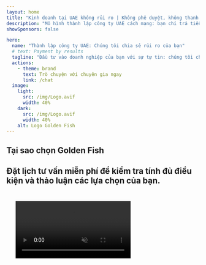 ```yaml
---
layout: home
title: "Kinh doanh tại UAE không rủi ro | Không phê duyệt, không thanh toán"
description: "Mô hình thành lập công ty UAE cách mạng: bạn chỉ trả tiền sau khi thành công. Hướng dẫn chuyên nghiệp qua từng giai đoạn với tỷ lệ thành công 90%+."
showSponsors: false

hero:
  name: "Thành lập công ty UAE: Chúng tôi chia sẻ rủi ro của bạn"
  # text: Payment by results
  tagline: "Đầu tư vào doanh nghiệp của bạn với sự tự tin: chúng tôi chỉ được trả tiền sau khi đăng ký công ty thành công. <span class='hl'>Thành công của bạn là mục tiêu duy nhất của chúng tôi</span>."
  actions:
    - theme: brand
      text: Trò chuyện với chuyên gia ngay
      link: /chat
  image:
    light:
      src: /img/Logo.avif
      width: 40%
    dark:
      src: /img/Logo.avif
      width: 40%
    alt: Logo Golden Fish
---
```


<FeatureBlock :card="{
  title: 'Lợi thế của bạn — Trách nhiệm của chúng tôi',
  details: 'UAE cung cấp nhiều lợi thế cho các doanh nhân và nhà đầu tư quốc tế đang tìm kiếm môi trường kinh doanh thuận lợi. \n\n* Thuế suất thấp: Chỉ 9% thuế doanh nghiệp và 5% VAT không có thuế thu nhập cá nhân\n* 100% sở hữu nước ngoài: Kiểm soát hoàn toàn công ty của bạn mà không cần đối tác địa phương\n* Không kiểm soát tiền tệ: Chuyển lợi nhuận và đổi tiền tệ không hạn chế\n\n[Xem danh sách đầy đủ](/uae-business/company-registration/benefits-problems#benefits-of-doing-business-in-the-uae)',
  link: '/uae-business/company-registration/benefits-problems#benefits-of-doing-business-in-the-uae',
  src: {
    light: '/img/iStock-1331100622.jpg',
    dark: '/img/iStock-1203821481.avif',
    width: '100%'
  },
  inversion: false
}" />

<FeatureBlock :card="{
  title: 'Thách thức chúng tôi cùng giải quyết',
  details: 'Mặc dù UAE cung cấp nhiều lợi ích, các doanh nghiệp nên nhận thức về những thách thức tiềm ẩn khi thành lập hoạt động. \n\n* Môi trường pháp lý phức tạp: Các quy định khác nhau giữa các tiểu vương quốc và Free Zone\n* Yêu cầu về bản chất kinh tế: Cần nhân viên địa phương và không gian văn phòng thực tế cho một số hoạt động nhất định\n* Chi phí ban đầu cao: Phí đăng ký, tài liệu và thuê văn phòng bắt buộc\n\n[Xem danh sách đầy đủ](/uae-business/company-registration/benefits-problems#disadvantages-of-doing-business-in-the-uae)',
  link: '/uae-business/company-registration/benefits-problems#disadvantages-of-doing-business-in-the-uae',
  src: {
      light: '/img/iStock-1299393716.avif',
      dark: '/img/iStock-2149731304.avif',
    width: '100%'
  },
  inversion: true
}" />

<FeatureBlock :card="{
  title: 'Hỗ trợ toàn diện: Từng bước cùng bạn',
  details: 'Hướng dẫn đầy đủ để thành lập công ty trong **Free Zone, offshore, Mainland, chi nhánh**. \n\n* 100% sở hữu nước ngoài có sẵn trong Free Zone và Mainland\n* Thuế suất thấp - chỉ 9% thuế doanh nghiệp\n* Không kiểm soát tiền tệ - dễ dàng hồi hương vốn\n\n[Tìm hiểu thêm](/uae-business/company-registration/overview)',
  link: '/uae-business/company-registration/overview',
  src: {
    light: '/video/iStock-1204982076.mp4',
    dark: '/video/iStock-1269162753.mp4',
    width: '100%'
  },
  inversion: false
}" />

<FeatureCards :features="[
  {
    title: 'Mở tài khoản ngân hàng',
    details: 'Dễ dàng mở **tài khoản ngân hàng** doanh nghiệp hoặc cá nhân với các ngân hàng uy tín của UAE.',
    items: [
      'Dịch vụ PRO từ đầu đến cuối cho phê duyệt chính phủ',
      'Thiết lập gói ngân hàng hoàn chỉnh',
      'Tỷ lệ thành công 96%'
    ],
    linkText: 'Tìm hiểu thêm',
    link: '/uae-business/offer/banking/',
    icon: {
      light: '/img/iStock-2153786564.avif',
      dark: '/img/iStock-2166793628.avif',
      alt: 'Dịch vụ ngân hàng'
    }
  },
  {
    title: 'Golden Visa và cư trú',
    details: 'Nhận **Golden Visa** UAE để cư trú dài hạn với quy trình đăng ký liền mạch.',
    items: [
      '**Không cần nhập cảnh UAE mỗi 6 tháng**',
      'Hiệu lực 10 năm với tùy chọn gia hạn khi duy trì các điều kiện đủ điều kiện',
      'Tỷ lệ thành công 92%'
    ],
    linkText: 'Tìm hiểu thêm',
    link: '/uae-business/offer/golden-visa/',
    icon: {
      light: '/img/iStock-1312241253.avif',
      dark: '/img/ILONMASKID.webp',
      alt: 'Dịch vụ visa'
    }
  },
  {
    title: 'Khám phá thêm các dịch vụ doanh nghiệp của chúng tôi',
    details: '',
    items: [],
    linkText: 'Tìm hiểu thêm',
    link: '/uae-business/company-registration/insights/incorporation-steps',
    icon: {
      light: '/img/iStock-473502112.avif',
      dark: '/img/iStock-1160827423.avif',
      alt: 'Thêm dịch vụ'
    }
  }
]" />

## Tại sao chọn Golden Fish

<BenefitsList :features="[
  {
    icon: '🏢',
    title: 'Chuyên môn địa phương UAE',
    text: 'Các chuyên gia tận tâm tại Dubai cung cấp hướng dẫn chuyên nghiệp qua từng bước của quy trình.'
  },
  {
    icon: '📊',
    title: 'Tỷ lệ thành công đã được chứng minh',
    text: 'Tỷ lệ phê duyệt trên 90% với hàng trăm visa, tài khoản ngân hàng và đăng ký công ty được cấp thông qua dịch vụ xử lý cao cấp của chúng tôi.'
  },
  {
    icon: '💸',
    title: '**Phí dựa trên thành công**',
    text: '[Chỉ thanh toán sau khi được phê duyệt](/uae-business/benefits/success-based-fees). Hoàn toàn minh bạch không có chi phí ẩn.'
  },
]" />

## Đặt lịch tư vấn miễn phí để kiểm tra tính đủ điều kiện và thảo luận các lựa chọn của bạn.

<video  autoplay muted playsinline style="padding: 24px" >
  <source src="/img/iStock-2185906461.mp4" type="video/mp4">
</video>

<ContactForm buttonText="Nói chuyện với chuyên gia" />

<!-- <ImageGrid :images="[
  { src: '/img/ILONMASKID.webp', href: './immigration.md', alt: 'Nhập cư UAE' },
  { src: '/img/ILONMASKID.webp', href: './immigration.md', alt: 'Nhập cư UAE' },
]"/> -->